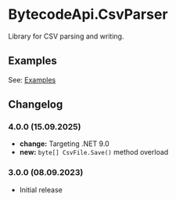 # BytecodeApi.CsvParser

Library for CSV parsing and writing.

## Examples

See: [Examples](https://github.com/bytecode77/bytecode-api/blob/master/BytecodeApi.CsvParser/README.md)

## Changelog

### 4.0.0 (15.09.2025)

* **change:** Targeting .NET 9.0
* **new:** `byte[] CsvFile.Save()` method overload

### 3.0.0 (08.09.2023)

* Initial release